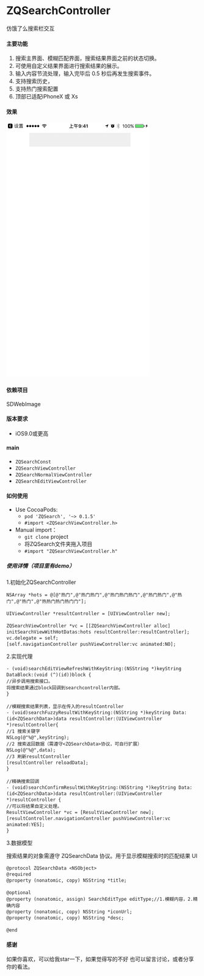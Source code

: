 # ZQSearchController 
仿饿了么搜索栏交互

#### 主要功能
1. 搜索主界面、模糊匹配界面，搜索结果界面之前的状态切换。
2. 可使用自定义结果界面进行搜索结果的展示。
3. 输入内容节流处理，输入完毕后 0.5 秒后再发生搜索事件。
4. 支持搜索历史，
5. 支持热门搜索配置
6. 顶部已适配iPhoneX 或 Xs

#### 效果
![demo](./demo.gif)

#### 依赖项目
SDWebImage

#### 版本要求
+ iOS9.0或更高

#### main
+ `ZQSearchConst`
+ `ZQSearchViewController`
+ `ZQSearchNormalViewController`
+ `ZQSearchEditViewController`

#### 如何使用
* Use CocoaPods:
  - `pod 'ZQSearch', '~> 0.1.5'`
  - `#import <ZQSearchViewController.h>`
* Manual import：
  - `git clone` project 
  - 将ZQSearch文件夹拖入项目
  - `#import "ZQSearchViewController.h"`

##### 使用详情（项目里有demo）

1.初始化ZQSearchController
```objc
NSArray *hots = @[@"热门",@"热门热门",@"热门热门热门",@"热门热门",@"热门",@"热门",@"热热门热门热门门"];

UIViewController *resultController = [UIViewController new];

ZQSearchViewController *vc = [[ZQSearchViewController alloc] initSearchViewWithHotDatas:hots resultController:resultController];
vc.delegate = self;
[self.navigationController pushViewController:vc animated:NO];
```
2.实现代理
```objc
- (void)searchEditViewRefreshWithKeyString:(NSString *)keyString DataBlock:(void (^)(id))block {
//异步调用搜索接口。
将搜索结果通过block回调到searchcontroller内部。
}

//模糊搜索结果列表，显示在传入的resultController
- (void)searchFuzzyResultWithKeyString:(NSString *)keyString Data:(id<ZQSearchData>)data resultController:(UIViewController *)resultController{
//1 搜索关键字
NSLog(@"%@",keyString);
//2 搜索返回数据（需遵守<ZQSearchData>协议，可自行扩展）
NSLog(@"%@",data);
//3 刷新resultController
[resultController reloadData];
}

//精确搜索回调
- (void)searchConfirmResultWithKeyString:(NSString *)keyString Data:(id<ZQSearchData>)data resultController:(UIViewController *)resultController {
//可以将结果自定义处理。
ResultViewController *vc = [ResultViewController new];
[resultController.navigationController pushViewController:vc animated:YES];
}
```
3.数据模型

搜索结果的对象需遵守 ZQSearchData 协议。用于显示模糊搜索时的匹配结果 UI
```objc
@protocol ZQSearchData <NSObject>
@required
@property (nonatomic, copy) NSString *title;

@optional
@property (nonatomic, assign) SearchEditType editType;//1.模糊内容，2.精确内容
@property (nonatomic, copy) NSString *iconUrl;
@property (nonatomic, copy) NSString *desc;

@end
```

#### 感谢
如果你喜欢，可以给我star一下，如果觉得写的不好 也可以留言讨论，或者分享你的看法。
